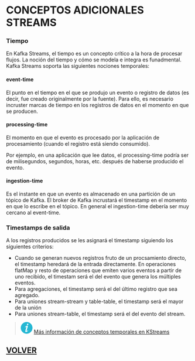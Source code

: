 # CONCEPTOS ADICIONALES STREAMS

### Tiempo

En Kafka Streams, el tiempo es un concepto crítico a la hora de procesar flujos. La noción del tiempo y cómo se modela e integra es funadmental.
Kafka Streams soporta las siguientes nociones temporales:

#### event-time

El punto en el tiempo en el que se produjo un evento o registro de datos (es decir, fue creado originalmente por la fuente).
Para ello, es necesario incruster marcas de tiempo en los registros de datos en el momento en que se producen.

#### processing-time

El momento en que el evento es procesado por la aplicación de procesamiento (cuando el registro está siendo consumido).

Por ejemplo, en una aplicación que lee datos, el processing-time podría ser de milisegundos, segundos, horas, etc. después de haberse producido el evento.

#### ingestion-time

Es el instante en que un evento es almacenado en una partición de un tópico de Kafka. El broker de Kafka incrustará el timestamp en el momento en que lo escribe en el tópico.
En general el ingestion-time debería ser muy cercano al event-time.


### Timestamps de salida

A los registros producidos se les asignará el timestamp siguiendo los siguientes criterios:

- Cuando se generan nuevos registros fruto de un procsamiento directo, el timestamp heredará de la entrada directamente. En operaciones flatMap y resto de operaciones que emiten varios eventos a partir de uno recibido, el timestam será el del evento que genera los múltiples eventos.
- Para agregaciones, el timestamp será el del último registro que sea agregado.
- Para uniones stream-stream y table-table, el timestamp será el mayor de la unión
- Para uniones stream-table, el timestamp será el del evento del stream.

> ![](static/informacion.png) [Más información de conceptos temporales en KStreams](https://kafka.apache.org/23/documentation/streams/core-concepts#streams_time)

## [VOLVER](readme)